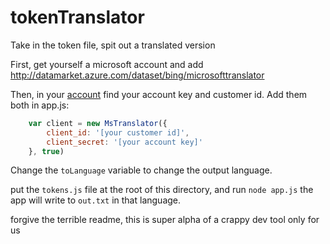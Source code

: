 # tokenTranslator
Take in the token file, spit out a translated version

First, get yourself a microsoft account and add http://datamarket.azure.com/dataset/bing/microsofttranslator

Then, in your [account](http://datamarket.azure.com/dataset/bing/microsofttranslator) find your account key and customer id.
Add them both in app.js:
```javascript
	var client = new MsTranslator({
		client_id: '[your customer id]',
		client_secret: '[your account key]'
	}, true)
```

Change the `toLanguage` variable to change the output language.

put the `tokens.js` file at the root of this directory, and run `node app.js`
the app will write to `out.txt` in that language. 


forgive the terrible readme, this is super alpha of a crappy dev tool only for us